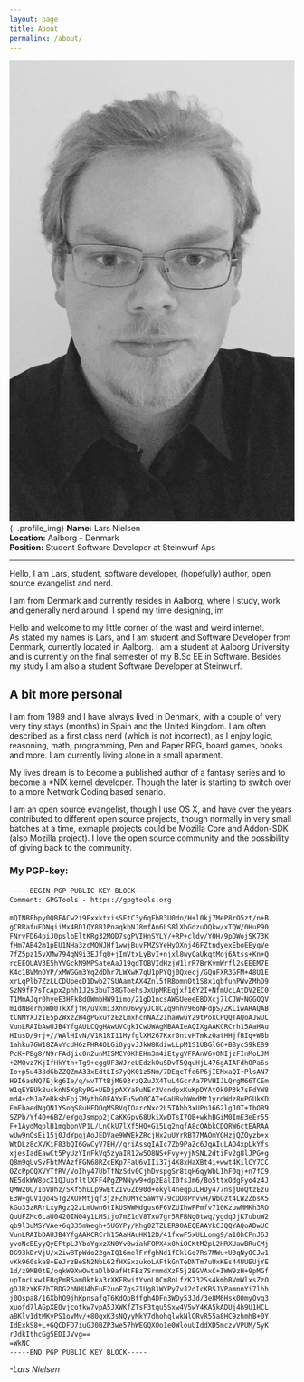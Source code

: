 ```yaml
---
layout: page
title: About
permalink: /about/
---
```


![Lars Profile](/assets/lars.jpg){: .profile_img}
__Name:__ Lars Nielsen <br />
__Location:__ Aalborg - Denmark <br />
__Position:__ Student Software Developer at Steinwurf Aps
<hr />

Hello, I am Lars, student, software developer, (hopefully) author, open source evangelist and nerd.

I am from Denmark and currently resides in Aalborg, where I study, work and generally nerd around. I spend my time designing, im

Hello and welcome to my little corner of the wast and weird internet. <br />
As stated my names is Lars, and I am student and Software Developer from Denmark, currently located in Aalborg. I am a student at Aalborg University
and is currently on the final semester of my B.Sc EE in Software. Besides my study I am also a student Software Developer at Steinwurf.

## A bit more personal
I am from 1989 and I have always lived in Denmark, with a couple of very very tiny stays (months) in Spain and the United Kingdom. I am often described
as a first class nerd (which is not incorrect), as I enjoy logic, reasoning, math, programming, Pen and Paper RPG, board games, books and more. I am currently
living alone in a small aparment.

My lives dream is to become a published author of a fantasy series and to become a *NIX kernel developer. Though the later is starting to switch over to a more
Network Coding based senario.

I am an open source evangelist, though I use OS X, and have over the years contributed to different open source projects, though normally in very small batches
at a time, exmaple projects could be Mozilla Core and Addon-SDK (also Mozilla project). I love the open source community and the possibility of giving back to
the community.

### My PGP-key:


    -----BEGIN PGP PUBLIC KEY BLOCK-----
    Comment: GPGTools - https://gpgtools.org

    mQINBFbpy0QBEACw2i9ExxktxisSEtC3y6qFhR3U0dn/H+l0kj7MeP8rO5zt/n+B
    gCRRafuFDNqiiMx4RD1QY8B1PnaqkbNJ8mfAn6LS8lXbGdzuOQkw/xTQW/0HuP90
    FNrvFD64piJ0pslbEltKRg32MOD7sgPVIHnSYLY/+RP+cldv/Y0H/9pDWojSK73K
    fHm7AB42m1pEU1NHa3zcMQWJHf1wwjBuvFMZSYeHyOXnj46FZtndyexEboEEyqVe
    7fZ5pz15vXMw794qN9i3EJfq0+jImVtxLyBvI+njxl8wyCaUkqtMoj6Atss+Kn+Q
    rcEEOUAV3E5hYVGckN9MPSateAaJ19gdTOBVIdHzjW1lrR7BrKvmWrfl2sEEEM7E
    K4c1BVMnOYP/xMWGGm3Yq2dDhr7LWXwK7qU1pPYQj0Qxecj/GQuFXR3GFM+48U1E
    xrLqPlb7ZzLLCDUpecD1Dwb27SUAamtAX4Znl5fRBomnOt1S8x1qbfunPWvZMhD9
    SzN9fF7sTcApx2phhIJ2s3buT38GToehsJxUpMREqjxf16Y2I+NfmUcLAtDV2EC0
    T1MmAJqr0hyeE3HFkBd0WmbHW91imo/21gD1ncsAWSUeeeEBDXcj7lCJW+NGGOQV
    m1dNBerhpWD0TkXfjfR/uVkmi3XnnU6wyyJC8CZq9nhV96oNFdpS/ZKLiwARAQAB
    tCNMYXJzIE5pZWxzZW4gPGxuYzEzLmxhcnNAZ21haWwuY29tPokCPQQTAQoAJwUC
    VunLRAIbAwUJB4YfgAULCQgHAwUVCgkICwUWAgMBAAIeAQIXgAAKCRCrh15AaHAu
    HIusD/9rj+//WAlHIvN/V1R1RI11MyfglXM267Kxr0ntvHTmkz0atHHjfBIq+W8b
    1ahku76W18ZAvYcUH6zFHR4OLGiOygvJJkW8KdiwLLpM1S1UBGlG6+B8ycS9kE89
    PcK+PBg8/N9rFAdjic0n2unMISMCY0KhEHm3m4iEtygVFRAnV6vONIjzFInMoLJM
    +2MQvz7KjIfHkYtn+Tg9+eggUF3WJreUEdzkOuSDvT5QquHjL476gAIAFdhOPa6s
    Io+p5u438dGbZZQZmA33xEdtLIs7yQK01z5Nm/7DEqcTfe6P6jIEMxaQI+PlsAN7
    H9I6asNQ7Ejkg6Ie/q/wvTTtBjM693rzQZuJX4TuL4GcrAa7PVHIJLQrgM66TCEm
    W1qEYBUk8ucknN5XgRyRG+UEDjpAXYaPuNEr3VcndpxKuKpDYAtOk0P3k7sFdYW8
    md4+cMJaZeRksbEpj7MythG0FAYxFu5wO0CAT+GaU8vhWmdMt1yrdWdz8uPGUkKD
    EmFbaedNgQN1YSoqS8uHFDOqMSRVqTOarcNxc2L5TAhb3xUPn1662lgJ0T+IbOB9
    SZPb/Yf4O+6BZ/eYgqJsmpp2jCaKKGpv68UkiXwDTsI7OB+wkhBGiM0ImE3eEr55
    F+1AydMqplB1mqbpnVP1L/LnCkU7lXf5HQ+G15Lq2nqfA8cOAbkCDQRW6ctEARAA
    wUw9nOsEi15j0JdYpgjAoJEDVae9WWEkZRcjHx2uUYrRBT7MAOmYGHzjQZOyzb+x
    WtDLz8cXVKiF83bQI6GwCyV7EH//griAssgIAIc7Zb9PaZc6JqAIuLAO4xpLkYfs
    xjesIadEawCt5PyUzYInFkVq5zyaIR12w5O8NS+Fvy+yjNSNL2dtiFv2g8lJPG+g
    Q8m9qUvSvFbtMVAzfFGN68RZcEKp7FaU6vIIi37j4K8xHaXBt4i+wwt4KilCY7CC
    OZcPpOQXVYTfRV/VoIhy47UbTfNzSdv0CjhDvspgSr8tqH6qyWbL1hF0qj+n7fC9
    NE5dkWW8pcX1QJupfltlXFF4PgZPNNyw9+dp2EalI0fsJm6/Bo5ttxOdgFyo4z4J
    QMW20U/IbVDhz/SKf5hLLp9wEtZ1vGZb90d+okyl4neqpJLHDy477nsjUoQtzEzu
    E3W+gUV1Qo4STg2XUFMtjqf3jzFZhUMYc5aWYV79cOD8PnvvH/WbGzt4LW2ZbsX5
    kGu33zRRrLxyRgzQ2zLmUwn6tIkUSWWMdgus6F6VZUIhwPPmfv710KzuwMMKh3RO
    QuUFZMc6LaU0420IN04y1LMSijo7mZ1dV8Txw7gr5RFBNg0twq/ygdqJjK7ubuW2
    qb9l3uMSYVAe+6q335mWegh+5UGYPy/Khg02TZLER90AEQEAAYkCJQQYAQoADwUC
    VunLRAIbDAUJB4YfgAAKCRCrh15AaHAuHK12D/41fxwF5xULLomg9/a10hCPnJ6J
    yvoNcBEyyQyEFtpLJYboYgxzXN0Yv0wiakFOPX4x8hiOCKtM2pL2HRXUawBRuCMj
    DG93kDrVjU/x2iw8TpWdo22gnIQ16melFrfghNd1fCklGq7Rs7MWu+U0qNyOCJw1
    vKk960ska8+EeJrzBeSN2NbL62fHXExzukoLAFtkGnTeDNTm7uUxKEs44UUEUjYE
    1d/z9MB0tE/oqkW9XwOwtaDlb9afHtFBz7SrmmdXzF5j2BGVAxC+IWW9zH+9pMGf
    upIncUxw1EBqPmR5am0ktka3rXKERwitYvoL0Cm8nLfzK732Ss4kmhBVmWlxsZzO
    gDJRzYKE7hTBDG2hNHU4hFuE2uoE7gsZ1Ug81WYPy7vJ2dIcKBSJVPamnnYi7lhh
    j0Qspa8/16XbhO9jhKpnsafqT6KdQpBffgh4DFn3WDy53Jd/3e8M6Hsk00myOvq3
    xuofd7lAGpXEOvjcotkw7vpA5JXWKfZTsF3tqu5Sxw4V5wY4KA5kADUj4h9U1HCL
    aBKlv1dtMKyPS1ovMv/+80gxK3sNQyyMkY7dhohqlwkNlORvR55a8HC9zhmhB+0Y
    IdExkS8+L+GQCDFD7iuGJ0BZP3we57hWEGQXOo1e0WlouUIddXD5mczvVPUM/5yK
    rJdkIthcGg5EDIJVvg==
    =WkNC
    -----END PGP PUBLIC KEY BLOCK-----


_-Lars Nielsen_
